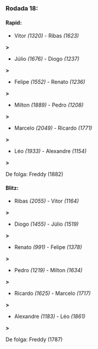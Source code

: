 ### Rodada 18:

#### Rapid:

* Vitor *(1320)*     -     Ribas *(1623)*

 **>** 
* Júlio *(1676)*     -     Diogo *(1237)*

 **>** 
* Felipe *(1552)*     -     Renato *(1236)*

 **>** 
* Milton *(1889)*     -     Pedro *(1208)*

 **>** 
* Marcelo *(2049)*     -     Ricardo *(1771)*

 **>** 
* Léo *(1933)*     -     Alexandre *(1154)*

 **>** 

De folga: Freddy (1882)

#### Blitz:

* Ribas *(2055)*     -     Vitor *(1164)*

 **>** 
* Diogo *(1455)*     -     Júlio *(1519)*

 **>** 
* Renato *(991)*     -     Felipe *(1378)*

 **>** 
* Pedro *(1219)*     -     Milton *(1634)*

 **>** 
* Ricardo *(1625)*     -     Marcelo *(1717)*

 **>** 
* Alexandre *(1183)*     -     Léo *(1861)*

 **>** 

De folga: Freddy (1787)

